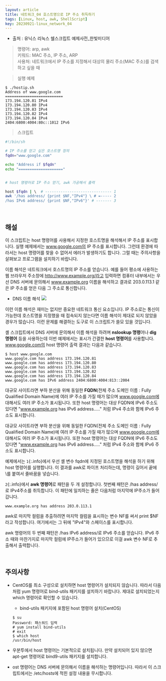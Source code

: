 ```yaml
---
layout: article
title: 네트워크_04 호스트명으로 IP 주소 취득하기
tags: [Linux, host, awk, ShellScript]
key: 20230921-linux_network_04
---
```


- 출처 : 유닉스 리눅스 쉘스크립트 예제사전_한빛미디어

> 명령어: arp, awk  
> 키워드: MAC 주소, IP 주소, ARP   
> 사용처: 네트워크에서 IP 주소를 지정해서 대상의 물리 주소(MAC 주소)를 검색하고 싶을 때  

> 실행 예제  

```
$ ./hostip.sh
Address of www.google.com
==========================
173.194.120.81 IPv4
173.194.120.80 IPv4
173.194.120.83 IPv4
173.194.120.82 IPv4
173.194.120.84 IPv4
2404:6800:4004:80c::1012 IPv6
```

> 스크립트

```bash
#!/bin/sh

# IP 주소를 얻고 싶은 호스트명 정의
fqdn="www.google.com"

echo "Address if $fqdn"
echo "===================="


# host 명령어로 IP 주소 얻기, awk 가공해서 출력

host $fqdn | \  # ------------------------------ 1
awk '/has address/ {print $NF,"IPv4"} \ # =----- 2
/has IPv6 address/ {print $NF,"IPv6"}' # ------- 3
```

&nbsp;
&nbsp;

## **해설** 

이 스크립트는 host 명령어를 사용해서 지정한 호스트명을 해석해서 IP 주소를 표시합니다. 실행 예제에서는 www.google.com의 IP 주소를 표시합니다. 그런데 환경에 따라서는 host 명령어를 찾을 수 없어서 에러가 발생하기도 합니다. 그럴 때는 주의사항을 살펴보고 프로그램을 설치하기 바랍니다.

이름 해석은 네트워크에서 호스트명의 IP 주소를 얻습니다. 예를 들어 평소에 사용하는 웹 브라우저 주소창에 http://www.example.org/라고 입력하면 컴퓨터 내부에서는 우선 DNS 서버에 문의해서 www.example.org 이름을 해석하고 결과로 203.0.113.1 같은 IP 주소를 얻은 다음 그 주소로 통신합니다. 

- DNS 이름 해석
<img src='http://drive.google.com/uc?export=view&id=1guwpmiBrODVleGXm4okSDquHP6WI20Tg' /><br>

이런 이름 해석은 재미는 없지만 중요한 네트워크 통신 요소입니다. IP 주소로는 통신이 가능한데 호스트명을 지정했을 때 접속되지 않는다면 이름 해석이 제대로 되지 않았을 경우가 많습니다. 이런 문제를 해결하는 도구로 이 스크립트가 쓸모 있을 것입니다.

셸 스크립트에서 DNS 서버에 문의해서 이름 해석을 하려며 **nslookup 명령**어나 **dig 명령어** 등을 사용하는데 이번 예제에서는 표시가 간결한 **host 명령어**를 사용합니다. www.google.com의 host 명령어 출력 결과는 다음과 같습니다. 

```
$ host www.google.com
www.google.com has address 173.194.120.81
www.google.com has address 173.194.120.80
www.google.com has address 173.194.120.83
www.google.com has address 173.194.120.82
www.google.com has address 173.194.120.84
www.google.com has IPv6 address 2404:6800:4004:813::2004
```

대규모 사이트라면 부하 분산을 위해 동일한 **FQDN**(전체 주소 도메인 이름 : Fully Qualified Domain Name)에 여러 IP 주소를 가질 때가 많으며 www.google.com에 대해서도 여러 IP 주소가 표시됩니다. 또한 host 명령어는 대상 FQDN에 IPv6 주소도 있다면 "www.example.org has IPv6 address....." 처럼 IPv4 주소와 함께 IPv6 주소도 표시합니다.

대규모 사이트라면 부하 분산을 위해 동일한 FQDN(전체 주소 도메인 이름 : Fully Qualified Domain Name)에 여러 IP 주소를 가질 때가 많으며 www.google.com에 대해서도 여러 IP 주소가 표시됩니다. 또한 host 명령어는 대상 FQDN에 IPv6 주소도 있다면 "www.example.org has IPv6 address....." 처럼 IPv4 주소와 함께 IPv6 주소도 표시합니다.

예제에서는 `1`{:.info}에서 우선 셸 변수 fqdn에 지정된 호스트명을 해석을 하기 위해 host 명령어를 실행합니다. 이 결과를 awk로 파이프 처리하는데, 명령이 길어서 끝에 \를 붙여서 줄바꿈을 넣습니다.

`2`{:.info}에서 **awk 명령어**로 패턴을 두 개 설정합니다. 첫번째 패턴은 /has address/로 IPv4주소를 취득합니다. 이 패턴에 일치하는 줄은 다음처럼 마지막에 IP주소가 들어갑니다.

```
www.example.org has address 203.0.113.1
```

awk로 마지막 컬럼을 추출하려면 마지막 컬럼을 표시하는 변수 NF를 써서 print $NF라고 작성합니다. 여기에서는 그 뒤에 "IPv4"와 스페이스를 표시합니다.

awk 명령어의 두 번째 패턴은 /has IPv6 address/로 IPv6 주소를 얻습니다. IPv6 주소 때와 마찬가지로 마지막 컬럼에 IP주소가 들어가 있으므로 이걸 awk 변수 NF로 추출해서 출력합니다.

&nbsp;
&nbsp;

## **주의사항**
 
- CentOS를 최소 구성으로 설치하면 host 명령어가 설치되지 않습니다. 따라서 다음처럼 yum 명령어로 bind-utils 패키지를 설치하기 바랍니다. 제대로 설치되었는지 which 명령어로 확인할 수 있습니다.

  - bind-utils 패키지에 포함된 host 명령어 설치(CentOS)

  ```
  $ su
  Password: 패스워드 입력
  # yum install bind-utils
  # exit
  $ which host
  /usr/bin/host
  ```
- 우분투에서 host 명령어는 기본적으로 설치됩니다. 만약 설치되어 있지 않으면 apt-get 명령어로 bind9-utils 패키지를 설치합니다.

- ost 명령어는 DNS 서버에 문의해서 이름을 해석하는 명령어입니다. 따라서 이 스크립트에서는 /etc/hosts에 적힌 설정 내용을 무시합니다.
